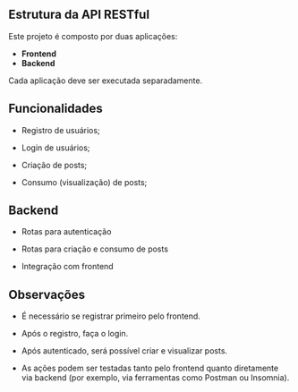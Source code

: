 ## Estrutura da API RESTful

Este projeto é composto por duas aplicações:

- **Frontend**
- **Backend**

Cada aplicação deve ser executada separadamente.

## Funcionalidades

- Registro de usuários;

- Login de usuários;

- Criação de posts;

- Consumo (visualização) de posts;

## Backend

- Rotas para autenticação

- Rotas para criação e consumo de posts

- Integração com frontend

## Observações

- É necessário se registrar primeiro pelo frontend.

- Após o registro, faça o login.

- Após autenticado, será possível criar e visualizar posts.

- As ações podem ser testadas tanto pelo frontend quanto diretamente via backend (por exemplo, via ferramentas como Postman ou Insomnia).

